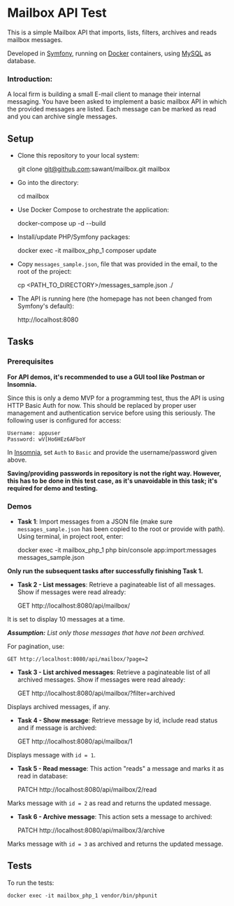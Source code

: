 Mailbox API Test
=======

This is a simple Mailbox API that imports, lists, filters, archives and reads mailbox messages.

Developed in [Symfony](http://symfony.com/), running on [Docker](http://www.docker.com/) containers, using
[MySQL](https://www.mysql.com) as database.

### Introduction:
A local firm is building a small E-mail client to manage their internal messaging.
You have been asked to implement a basic mailbox API in which the provided messages are listed. Each message can be marked as read and you can archive single messages.

## Setup

- Clone this repository to your local system:

    git clone git@github.com:sawant/mailbox.git mailbox

- Go into the directory:

    cd mailbox

- Use Docker Compose to orchestrate the application:

    docker-compose up -d --build

- Install/update PHP/Symfony packages:

    docker exec -it mailbox_php_1 composer update
    
- Copy `messages_sample.json`, file that was provided in the email, to the root of the project:

    cp <PATH_TO_DIRECTORY>/messages_sample.json ./

- The API is running here (the homepage has not been changed from Symfony's default):

    http://localhost:8080
    
## Tasks

### Prerequisites

**For API demos, it's recommended to use a GUI tool like Postman or Insomnia.**

Since this is only a demo MVP for a programming test, thus the API is using HTTP Basic Auth for now. This should be
replaced by proper user management and authentication service before using this seriously. The following user is
configured for access:

    Username: appuser
    Password: wV[Ho6HEz6AFboY

In [Insomnia](https://insomnia.rest/), set `Auth` to `Basic` and provide the username/password given above.

**Saving/providing passwords in repository is not the right way. However, this has to be done in this test case,
as it's unavoidable in this task; it's required for demo and testing.** 
    
### Demos

- **Task 1**: Import messages from a JSON file (make sure `messages_sample.json` has been copied to the root
or provide with path). Using terminal, in project root, enter:

    docker exec -it mailbox_php_1 php bin/console app:import:messages messages_sample.json

**Only run the subsequent tasks after successfully finishing Task 1.**

- **Task 2 - List messages**: Retrieve a paginateable list of all messages. Show if messages were read already:

    GET http://localhost:8080/api/mailbox/
    
It is set to display 10 messages at a time.

***Assumption:** List only those messages that have not been archived.*

For pagination, use:

    GET http://localhost:8080/api/mailbox/?page=2

- **Task 3 - List archived messages**: Retrieve a paginateable list of all archived messages.
Show if messages were read already:

    GET http://localhost:8080/api/mailbox/?filter=archived
    
Displays archived messages, if any.

- **Task 4 - Show message**: Retrieve message by id, include read status and if message is archived:

    GET http://localhost:8080/api/mailbox/1
    
Displays message with `id = 1`.

- **Task 5 - Read message**: This action "reads" a message and marks it as read in database:

    PATCH http://localhost:8080/api/mailbox/2/read
    
Marks message with `id = 2` as read and returns the updated message.

- **Task 6 - Archive message**: This action sets a message to archived:

    PATCH http://localhost:8080/api/mailbox/3/archive
    
Marks message with `id = 3` as archived and returns the updated message.
    
## Tests

To run the tests:

    docker exec -it mailbox_php_1 vendor/bin/phpunit
